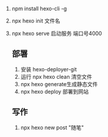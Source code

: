 1. npm install hexo-cli -g 

2. npx hexo init 文件名

3. npx hexo serve 启动服务 端口号4000

   ## 部署

   1. 安装 hexo-deployer-git
   2. 运行 npx hexo clean 清空文件  
   3. npx hexo generate生成静态文件  
   4. npx hexo deploy 部署到网站

   ## 写作

   1. npx hexo new post "随笔"
   